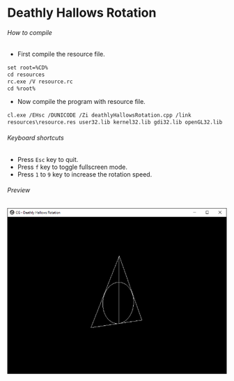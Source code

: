 Deathly Hallows Rotation
========================

###### How to compile

- First compile the resource file.

```
set root=%CD%
cd resources
rc.exe /V resource.rc
cd %root%
```

- Now compile the program with resource file.

```
cl.exe /EHsc /DUNICODE /Zi deathlyHallowsRotation.cpp /link resources\resource.res user32.lib kernel32.lib gdi32.lib openGL32.lib
```

###### Keyboard shortcuts
- Press ```Esc``` key to quit.
- Press ```f``` key to toggle fullscreen mode.
- Press ```1``` to ```9``` key to increase the rotation speed.

###### Preview
![deathlyHallowsRotation][deathlyHallowsRotation-image]

<!-- Image declaration -->

[deathlyHallowsRotation-image]: ./preview/deathlyHallowsRotation.png "Deathly Hallows Rotation"
